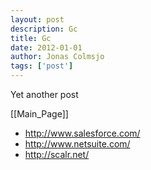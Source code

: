 ```yaml
---
layout: post
description: Gc
title: Gc
date: 2012-01-01
author: Jonas Colmsjo
tags: ['post']
---
```


Yet another post





[[Main_Page]]


* http://www.salesforce.com/
* http://www.netsuite.com/
* http://scalr.net/

